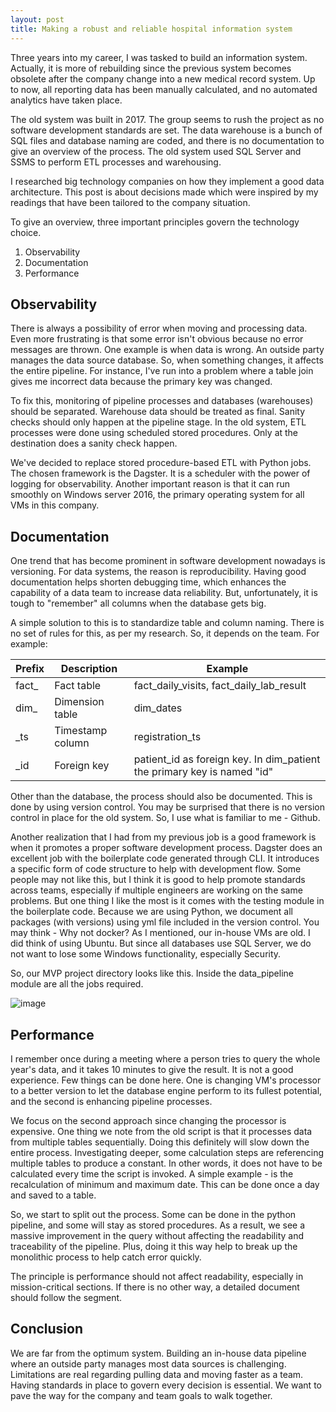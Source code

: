 ```yaml
---
layout: post
title: Making a robust and reliable hospital information system
---
```


Three years into my career, I was tasked to build an information system. Actually, it is more of rebuilding since the previous system becomes obsolete after the company change into a new medical record system. Up to now, all reporting data has been manually calculated, and no automated analytics have taken place.

The old system was built in 2017. The group seems to rush the project as no software development standards are set. The data warehouse is a bunch of SQL files and database naming are coded, and there is no documentation to give an overview of the process. The old system used SQL Server and SSMS to perform ETL processes and warehousing. 

I researched big technology companies on how they implement a good data architecture. This post is about decisions made which were inspired by my readings that have been tailored to the company situation.

To give an overview, three important principles govern the technology choice.

1) Observability
2) Documentation
3) Performance

## Observability

There is always a possibility of error when moving and processing data. Even more frustrating is that some error isn't obvious because no error messages are thrown. One example is when data is wrong. An outside party manages the data source database. So, when something changes, it affects the entire pipeline. For instance, I've run into a problem where a table join gives me incorrect data because the primary key was changed.

To fix this, monitoring of pipeline processes and databases (warehouses) should be separated. Warehouse data should be treated as final. Sanity checks should only happen at the pipeline stage. In the old system, ETL processes were done using scheduled stored procedures. Only at the destination does a sanity check happen.

We've decided to replace stored procedure-based ETL with Python jobs. The chosen framework is the Dagster. It is a scheduler with the power of logging for observability. Another important reason is that it can run smoothly on Windows server 2016, the primary operating system for all VMs in this company.

## Documentation

One trend that has become prominent in software development nowadays is versioning. For data systems, the reason is reproducibility. Having good documentation helps shorten debugging time, which enhances the capability of a data team to increase data reliability. But, unfortunately, it is tough to "remember" all columns when the database gets big.

A simple solution to this is to standardize table and column naming. There is no set of rules for this, as per my research. So, it depends on the team. For example:

| Prefix | Description      | Example                                                                 |
|--------|------------------|-------------------------------------------------------------------------|
| fact_  | Fact table       | fact_daily_visits, fact_daily_lab_result                                |
| dim_   | Dimension table  | dim_dates                                                               |
| _ts    | Timestamp column | registration_ts                                                         |
| _id    | Foreign key      | patient_id as foreign key. In dim_patient the primary key is named "id" |

Other than the database, the process should also be documented. This is done by using version control. You may be surprised that there is no version control in place for the old system. So, I use what is familiar to me - Github.

Another realization that I had from my previous job is a good framework is when it promotes a proper software development process. Dagster does an excellent job with the boilerplate code generated through CLI. It introduces a specific form of code structure to help with development flow. Some people may not like this, but I think it is good to help promote standards across teams, especially if multiple engineers are working on the same problems. But one thing I like the most is it comes with the testing module in the boilerplate code. Because we are using Python, we document all packages (with versions) using yml file included in the version control. You may think - Why not docker? As I mentioned, our in-house VMs are old. I did think of using Ubuntu. But since all databases use SQL Server, we do not want to lose some Windows functionality, especially Security.

So, our MVP project directory looks like this. Inside the data_pipeline module are all the jobs required.

![image](https://user-images.githubusercontent.com/49480914/188824531-a7dc2fd7-cfd3-4ace-8e2b-e54d3c8ba639.png)

## Performance

I remember once during a meeting where a person tries to query the whole year's data, and it takes 10 minutes to give the result. It is not a good experience. Few things can be done here. One is changing VM's processor to a better version to let the database engine perform to its fullest potential, and the second is enhancing pipeline processes.

We focus on the second approach since changing the processor is expensive. One thing we note from the old script is that it processes data from multiple tables sequentially. Doing this definitely will slow down the entire process. Investigating deeper, some calculation steps are referencing multiple tables to produce a constant. In other words, it does not have to be calculated every time the script is invoked. A simple example - is the recalculation of minimum and maximum date. This can be done once a day and saved to a table.

So, we start to split out the process. Some can be done in the python pipeline, and some will stay as stored procedures. As a result, we see a massive improvement in the query without affecting the readability and traceability of the pipeline. Plus, doing it this way help to break up the monolithic process to help catch error quickly.

The principle is performance should not affect readability, especially in mission-critical sections. If there is no other way, a detailed document should follow the segment.

## Conclusion

We are far from the optimum system. Building an in-house data pipeline where an outside party manages most data sources is challenging. Limitations are real regarding pulling data and moving faster as a team. Having standards in place to govern every decision is essential. We want to pave the way for the company and team goals to walk together.

